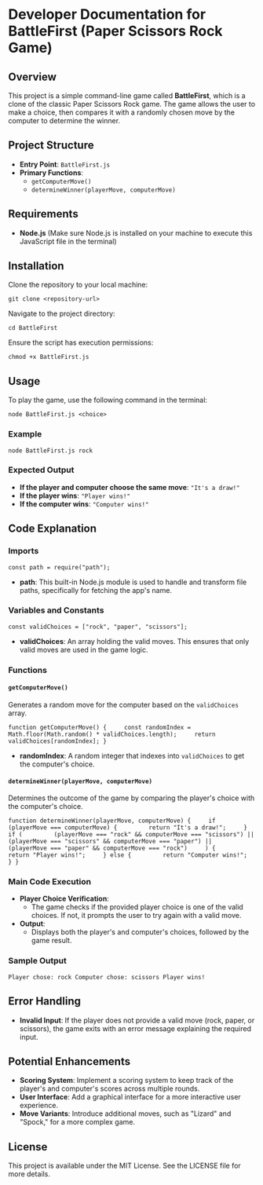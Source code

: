 # Developer Documentation for BattleFirst (Paper Scissors Rock Game)

## Overview

This project is a simple command-line game called **BattleFirst**, which is a clone of the classic Paper Scissors Rock game. The game allows the user to make a choice, then compares it with a randomly chosen move by the computer to determine the winner.

## Project Structure

- **Entry Point**: `BattleFirst.js`
- **Primary Functions**:
    - `getComputerMove()`
    - `determineWinner(playerMove, computerMove)`

## Requirements

- **Node.js** (Make sure Node.js is installed on your machine to execute this JavaScript file in the terminal)

## Installation

Clone the repository to your local machine:

`git clone <repository-url>`

Navigate to the project directory:

`cd BattleFirst`

Ensure the script has execution permissions:

`chmod +x BattleFirst.js`

## Usage

To play the game, use the following command in the terminal:

`node BattleFirst.js <choice>`

### Example

`node BattleFirst.js rock`

### Expected Output

- **If the player and computer choose the same move**: `"It's a draw!"`
- **If the player wins**: `"Player wins!"`
- **If the computer wins**: `"Computer wins!"`

## Code Explanation

### Imports

`const path = require("path");`

- **path**: This built-in Node.js module is used to handle and transform file paths, specifically for fetching the app's name.

### Variables and Constants

`const validChoices = ["rock", "paper", "scissors"];`

- **validChoices**: An array holding the valid moves. This ensures that only valid moves are used in the game logic.

### Functions

#### `getComputerMove()`

Generates a random move for the computer based on the `validChoices` array.

`function getComputerMove() {     const randomIndex = Math.floor(Math.random() * validChoices.length);     return validChoices[randomIndex]; }`

- **randomIndex**: A random integer that indexes into `validChoices` to get the computer's choice.

#### `determineWinner(playerMove, computerMove)`

Determines the outcome of the game by comparing the player's choice with the computer's choice.

`function determineWinner(playerMove, computerMove) {     if (playerMove === computerMove) {         return "It's a draw!";     }     if (         (playerMove === "rock" && computerMove === "scissors") ||         (playerMove === "scissors" && computerMove === "paper") ||         (playerMove === "paper" && computerMove === "rock")     ) {         return "Player wins!";     } else {         return "Computer wins!";     } }`

### Main Code Execution

- **Player Choice Verification**:
    - The game checks if the provided player choice is one of the valid choices. If not, it prompts the user to try again with a valid move.
- **Output**:
    - Displays both the player's and computer's choices, followed by the game result.

### Sample Output

`Player chose: rock Computer chose: scissors Player wins!`

## Error Handling

- **Invalid Input**: If the player does not provide a valid move (rock, paper, or scissors), the game exits with an error message explaining the required input.

## Potential Enhancements

- **Scoring System**: Implement a scoring system to keep track of the player's and computer's scores across multiple rounds.
- **User Interface**: Add a graphical interface for a more interactive user experience.
- **Move Variants**: Introduce additional moves, such as "Lizard" and "Spock," for a more complex game.

## License

This project is available under the MIT License. See the LICENSE file for more details.
